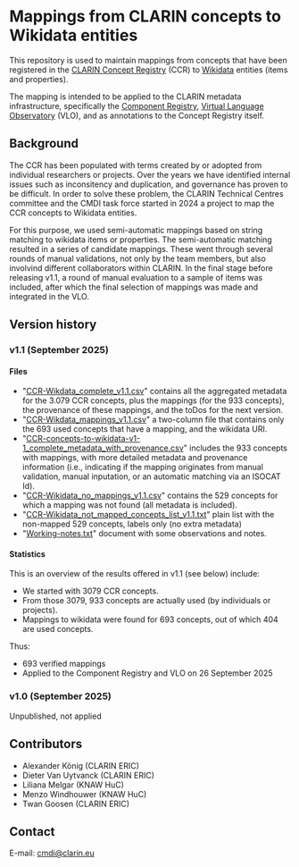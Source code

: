 # Mappings from CLARIN concepts to Wikidata entities

This repository is used to maintain mappings from concepts that have been registered
in the [CLARIN Concept Registry](https://concepts.clarin.eu/ccr/) (CCR) to 
[Wikidata](https://www.wikidata.org) entities (items and properties).

The mapping is intended to be applied to the CLARIN metadata infrastructure,
specifically the [Component Registry](https://catalog.clarin.eu/ds/ComponentRegistry/),
[Virtual Language Observatory](https://vlo.clarin.eu) (VLO), and as annotations to
the Concept Registry itself.

## Background

The CCR has been populated with terms created by or adopted from individual researchers or projects. Over the years we have identified internal issues such as inconsitency and duplication, and governance has proven to be difficult. In order to solve these problem, the CLARIN Technical Centres committee and the CMDI task force started in 2024 a project to map the CCR concepts to Wikidata entities.

For this purpose, we used semi-automatic mappings based on string matching to wikidata items or properties. The semi-automatic matching resulted in a series of candidate mappings. These went through several rounds of manual validations, not only by the team members, but also involvind different collaborators within CLARIN. In the final stage before releasing v1.1, a round of manual evaluation to a sample of items was included, after which the final selection of mappings was made and integrated in the VLO.


## Version history

### v1.1 (September 2025)

#### Files
- "[CCR-Wikdata_complete_v1.1.csv](https://github.com/clarin-eric/concepts-wikidata-migration/blob/main/CCR-Wikidata_complete_v1.1.csv)" contains all the aggregated metadata for the 3.079 CCR concepts, plus the mappings (for the 933 concepts), the provenance of these mappings, and the toDos for the next version.
- "[CCR-Wikdata_mappings_v1.1.csv](https://github.com/clarin-eric/concepts-wikidata-migration/blob/main/CCR-Wikidata_mappings_v1.1.csv)" a two-column file that contains only the 693 used concepts that have a mapping, and the wikidata URI.
- "[CCR-concepts-to-wikidata-v1-1_complete_metadata_with_provenance.csv](https://github.com/clarin-eric/concepts-wikidata-migration/blob/main/CCR-Wikidata_mappings_v1.1_complete_metadata_and_provenance.csv)" includes the 933 concepts with mappings, with more detailed metadata and provenance information (i.e., indicating if the mapping originates from manual validation, manual inputation, or an automatic matching via an ISOCAT Id).
- "[CCR-Wikidata_no_mappings_v1.1.csv](https://github.com/clarin-eric/concepts-wikidata-migration/blob/main/CCR-Wikidata_no_mappings_v1.1.csv)" contains the 529 concepts for which a mapping was not found (all metadata is included).
- "[CCR-Wikidata_not_mapped_concepts_list_v1.1.txt](https://github.com/clarin-eric/concepts-wikidata-migration/blob/main/CCR-Wikidata_not_mapped_concepts_list_v1.1.txt)" plain list with the non-mapped 529 concepts, labels only (no extra metadata)
- "[Working-notes.txt](https://github.com/clarin-eric/concepts-wikidata-migration/blob/main/working-notes.txt)" document with some observations and notes.


#### Statistics
This is an overview of the results offered in v1.1 (see below) include:

- We started with 3079 CCR concepts.
- From those 3079, 933 concepts are actually used (by individuals or projects).
- Mappings to wikidata were found for 693 concepts, out of which 404 are used concepts.

Thus:
* 693 verified mappings
* Applied to the Component Registry and VLO on 26 September 2025

  
### v1.0 (September 2025)

Unpublished, not applied

## Contributors

- Alexander König (CLARIN ERIC)
- Dieter Van Uytvanck (CLARIN ERIC)
- Liliana Melgar (KNAW HuC)
- Menzo Windhouwer (KNAW HuC)
- Twan Goosen (CLARIN ERIC)

## Contact

E-mail: [cmdi@clarin.eu](cmdi@clarin.eu)
